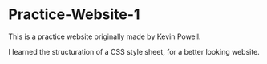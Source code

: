 # Practice-Website-1
This is a practice website originally made by Kevin Powell.

I learned the structuration of a CSS style sheet, for a better looking website.
